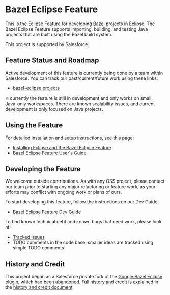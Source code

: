 # Bazel Eclipse Feature

This is the Eclipse Feature for developing [Bazel](http://bazel.io) projects in Eclipse.
The Bazel Eclipse Feature supports importing, building, and testing Java projects that are built using the Bazel build system.

This project is supported by Salesforce.

## Feature Status and Roadmap

Active development of this feature is currently being done by a team within Salesforce.
You can track our past/current/future work using these links:

- [bazel-eclipse projects](https://github.com/salesforce/bazel-eclipse/projects)

:fire: currently the feature is still in development and only works on small, Java-only workspaces. There are known scalability issues, and current development is only focused on Java projects.

## Using the Feature

For detailed installation and setup instructions, see this page:

- [Installing Eclipse and the Bazel Eclipse Feature](docs/install.md)
- [Bazel Eclipse Feature User's Guide](docs/using_the_feature.md)

## Developing the Feature

We welcome outside contributions.
As with any OSS project, please contact our team prior to starting any major refactoring or feature work,
  as your efforts may conflict with ongoing work or plans of ours.

To start developing this feature, follow the instructions on our Dev Guide.

- [Bazel Eclipse Feature Dev Guide](docs/dev/dev_guide.md)

To find known technical debt and known bugs that need work, please look at:

- [Tracked Issues](https://github.com/salesforce/bazel-eclipse/issues)
- TODO comments in the code base; smaller ideas are tracked using simple TODO comments

## History and Credit

This project began as a Salesforce private fork of the [Google Bazel Eclipse plugin](https://github.com/bazelbuild/eclipse), which had been abandoned.
Full history and credit is explained in the [history and credit document](docs/history.md).
